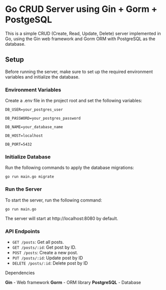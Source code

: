 # Go CRUD Server using Gin + Gorm + PostgeSQL

This is a simple CRUD (Create, Read, Update, Delete) server implemented in Go, using the Gin web framework and Gorm ORM with PostgreSQL as the database.

  

## Setup

Before running the server, make sure to set up the required environment variables and initialize the database.

  

### Environment Variables

Create a .env file in the project root and set the following variables:
  
``` 
DB_USER=your_postgres_user

DB_PASSWORD=your_postgres_password

DB_NAME=your_database_name

DB_HOST=localhost

DB_PORT=5432 
```

### Initialize Database

Run the following commands to apply the database migrations:

```
go run main.go migrate
```

### Run the Server

To start the server, run the following command:
```
go run main.go
```

The server will start at http://localhost:8080 by default.

  


### API Endpoints
- `GET /posts`: Get all posts.
- `GET /posts/:id`: Get post by ID.
- `POST /posts`: Create a new post.
- `PUT /posts/:id`: Update post by ID
- `DELETE /posts/:id`: Delete post by ID

  

Dependencies

<b>Gin</b> - Web framework
<b>Gorm</b> - ORM library
<b>PostgreSQL</b> - Database

